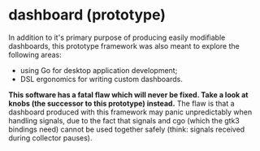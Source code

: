 # dashboard (prototype)

In addition to it's primary purpose of producing easily modifiable dashboards,
this prototype framework was also meant to explore the following areas:

- using Go for desktop application development;
- DSL ergonomics for writing custom dashboards.

**This software has a fatal flaw which will never be fixed. Take a look at
knobs (the successor to this prototype) instead.** The flaw is that a dashboard
produced with this framework may panic unpredictably when handling signals,
due to the fact that signals and cgo (which the gtk3 bindings need) cannot be
used together safely (think: signals received during collector pauses).
